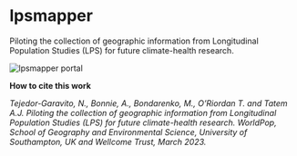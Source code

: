 # lpsmapper
Piloting the collection of geographic information from Longitudinal Population Studies (LPS) for future climate-health research.

![lpsmapper portal](https://github.com/wpgp/lpsmapper/img/img1.png)

**How to cite this work**

*Tejedor-Garavito, N., Bonnie, A., Bondarenko, M., O’Riordan T. and Tatem A.J. Piloting the collection of geographic information from Longitudinal Population Studies (LPS) for future climate-health research. WorldPop, School of Geography and Environmental Science, University of Southampton, UK and Wellcome Trust, March 2023.*
